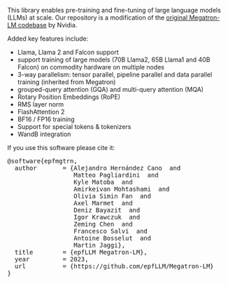 This library enables pre-training and fine-tuning of large language models (LLMs) at scale.
Our repository is a modification of the [original Megatron-LM codebase](https://github.com/NVIDIA/Megatron-LM) by Nvidia.

Added key features include:
- Llama, Llama 2 and Falcon support
- support training of large models (70B Llama2, 65B Llama1 and 40B Falcon) on commodity hardware on multiple nodes
- 3-way parallelism: tensor parallel, pipeline parallel and data parallel training (inherited from Megatron)
- grouped-query attention (GQA) and multi-query attention (MQA)
- Rotary Position Embeddings (RoPE)
- RMS layer norm
- FlashAttention 2
- BF16 / FP16 training
- Support for special tokens & tokenizers
- WandB integration

If you use this software please cite it:
<pre>
@software{epfmgtrn,
  author       = {Alejandro Hernández Cano  and
                  Matteo Pagliardini  and
                  Kyle Matoba  and
                  Amirkeivan Mohtashami  and
                  Olivia Simin Fan  and
                  Axel Marmet  and
                  Deniz Bayazit  and
                  Igor Krawczuk  and
                  Zeming Chen  and
                  Francesco Salvi  and
                  Antoine Bosselut  and
                  Martin Jaggi},
  title        = {epfLLM Megatron-LM},
  year         = 2023,
  url          = {https://github.com/epfLLM/Megatron-LM}
}
</pre>
